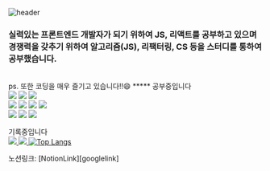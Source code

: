 ![header](https://capsule-render.vercel.app/api?type=waving&color=3178C6&height=150&section=header&text=Don't%20Repeat%20Yourself&fontSize=65&animation=fadeIn&fontColor=f2e9e4)
### 실력있는 프론트엔드 개발자가 되기 위하여 JS, 리액트를 공부하고 있으며 경쟁력을 갖추기 위하여 알고리즘(JS), 리팩터링, CS 등을 스터디를 통하여 공부했습니다.
<br>
ps. 또한 코딩을 매우 즐기고 있습니다!!😄
*****
공부중입니다<br>
<img src="https://img.shields.io/badge/html-E34F26?style=flat-square&logo=HTML5&logoColor=white"/>
<img src="https://img.shields.io/badge/CSS3-1572B6?style=flat-square&logo=CSS3&logoColor=white"/>
<img src="https://img.shields.io/badge/JavaScript-F7DF1E?style=flat-square&logo=JavaScript&logoColor=white"/>
<br>
<img src="https://img.shields.io/badge/TailwindCSS-06B6D4?style=flat-square&logo=Tailwind CSS&logoColor=white"/>
<img src="https://img.shields.io/badge/React-61DAFB?style=flat-square&logo=React&logoColor=white"/>
<img src="https://img.shields.io/badge/Sass-CC6699?style=flat-square&logo=Sass&logoColor=white"/>
<img src="https://img.shields.io/badge/TypeScript-3178C6?style=flat-square&logo=TypeScript&logoColor=white"/>
<br>
<img src="https://img.shields.io/badge/MYSQL-4479A1?style=flat-square&logo=MySQL&logoColor=white"/>
<img src="https://img.shields.io/badge/Node.js-339933?style=flat-square&logo=Node.js&logoColor=white"/>
<img src="https://img.shields.io/badge/GitHub-181717?style=flat-square&logo=GitHub&logoColor=white"/>

기록중입니다<br>
  <a href="https://turquoise-rule-990.notion.site/5b7d43743b864720b425dd353dd3319c?v=36d44aa32d1d45f38f94f534d0d9a5d8">
    <img src="https://img.shields.io/badge/Notion-000000?style=flat-square&logo=Notion&logoColor=white"/>
  </a>
    <a href="[https://turquoise-rule-990.notion.site/5b7d43743b864720b425dd353dd3319c?v=36d44aa32d1d45f38f94f534d0d9a5d8](https://github.com/DoggySummer)">
    <img src="https://img.shields.io/badge/GitHub-181717?style=flat-square&logo=GitHub&logoColor=white"/>
  </a>
    [![Top Langs](https://github-readme-stats.vercel.app/api/top-langs/?username=anuraghazra&layout=compact)](https://github.com/anuraghazra/github-readme-stats)

노션링크: [NotionLink][googlelink]

[NotionLink]: https://turquoise-rule-990.notion.site/5b7d43743b864720b425dd353dd3319c?v=69a6dd8cb02849afaa786b1fef121cd9

